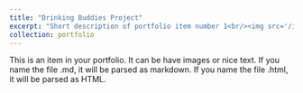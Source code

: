 ```yaml
---
title: "Drinking Buddies Project"
excerpt: "Short description of portfolio item number 1<br/><img src='/images/dbimg.png' width='450' height='250'>"
collection: portfolio
---
```


This is an item in your portfolio. It can be have images or nice text. If you name the file .md, it will be parsed as markdown. If you name the file .html, it will be parsed as HTML. 
